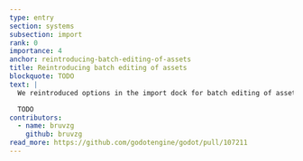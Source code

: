 ```yaml
---
type: entry
section: systems
subsection: import
rank: 0
importance: 4
anchor: reintroducing-batch-editing-of-assets
title: Reintroducing batch editing of assets
blockquote: TODO
text: |
  We reintroduced options in the import dock for batch editing of assets. These options were available in 3.x.

  TODO
contributors:
  - name: bruvzg
    github: bruvzg
read_more: https://github.com/godotengine/godot/pull/107211
---
```

